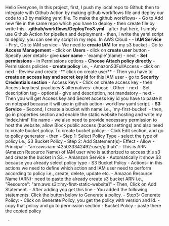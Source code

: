 Hello Everyone,
In this project, first, I push my local repo to Github then to integrate with Github Action by making github workflows file and deploy our code to s3 by maiking yaml file.
To make the github workflows-
       - Go to Add new file in the same repo which you have to deploy
       - then create file by write this- **.github/workflows/DeployTos3.yml**
       - after that here, I simply use Github Action for pipelien and deployment 
       - then, I write the yaml script to deploy, you can see my script in my repo.
In AWS Cloud -
      - **IAM Service**
      - First, Go to IAM service
      - We need to **create IAM** for my s3 bucket 
      - Go to **Access Management** - click on **Users** - click on **create user** button
      - Specify user details- give **user name** - 'example'(name) - next
      - **Set permissions** - in Permissions options - **Choose Attach policy directly**
      - Permissions policies - **create policy** i.e., - AmazonS3FullAccess - click on next
      - Review and create -** click on create user**
      - Then you have to **create an access key and secret key id** for this IAM user
      - go to **Security Credentials section** - Access keys - Click on create access key - then Access key best practices & alternatives- choose - Other - next
      - Set description tag - optional - give and description, not mandatory - next
      - Then you will get Access key and Secret access key id you have to paste it on notepad because it will use in github action- workflow yaml script.
      - **S3 Service**
      - Second, I create a bucket with name i.e., 'my-first-bucket'
      - then, go in properties section and enable the static website hosting and write my 'index.html' file name
      - we also need to provide necessary permission to host the website, allow Block public access (bucket settings) and also need to create bucket policy.
To create bucket policy-
     - Click Edit section, and go to policy generator - then
     - Step 1: Select Policy Type - select the type of policy i.e., S3 Bucket Policy
     - Step 2: Add Statement(s)- Effect - Allow
                               - Principal - "arn:aws:iam::425033342492:user/github" - This is ARN (Amazon Resource Name) of IAM user who is authorized to access this s3 and create the bucket in S3.
                               - Amanzon Service - Automatically it show S3 because you already select policy type - S3 Bucket Policy
                               - Actions- in this actions we need to define which action and IAM user need to perform according to policy i.e., create, delete, update etc.
                               - Amazon Resource Name (ARN)- need to paste the already create s3 bucket ARN i.e., "Resource": "arn:aws:s3:::my-first-static-website1"
                               - Then, Click on Add Statement.
                               - After adding you get this line - You added the following statements. Click the button below to Generate a policy.
    - Step3: Generate Policy:
                              - Click on Generate Policy, you get the policy with version and Id.
                              - copy that policy and go to permission section - Bucket Policy - paste there the copied policy
                              
     - 


